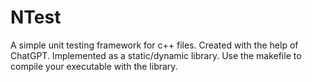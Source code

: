 # NTest
A simple unit testing framework for c++ files.
Created with the help of ChatGPT.
Implemented as a static/dynamic library.
Use the makefile to compile your executable with the library.

